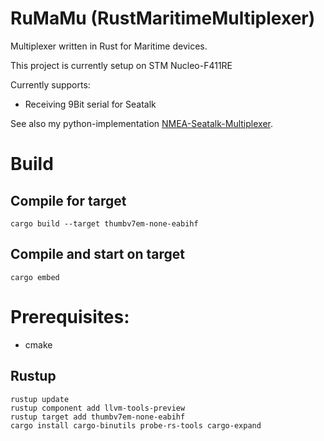 # RuMaMu (**Ru**st**Ma**ritime**Mu**ltiplexer)

Multiplexer written in Rust for Maritime devices.

This project is currently setup on STM Nucleo-F411RE

Currently supports:
* Receiving 9Bit serial for Seatalk

See also my python-implementation [NMEA-Seatalk-Multiplexer](https://github.com/arnegue/NMEA-Seatalk-Multiplexer).

# Build
## Compile for target
`cargo build --target thumbv7em-none-eabihf`

## Compile and start on target
`cargo embed`

# Prerequisites:
 * cmake

## Rustup
```
rustup update
rustup component add llvm-tools-preview
rustup target add thumbv7em-none-eabihf
cargo install cargo-binutils probe-rs-tools cargo-expand
``` 